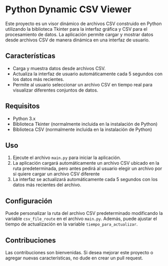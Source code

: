 # Python Dynamic CSV Viewer

Este proyecto es un visor dinámico de archivos CSV construido en Python utilizando la biblioteca Tkinter para la interfaz gráfica y CSV para el procesamiento de datos. La aplicación permite cargar y mostrar datos desde archivos CSV de manera dinámica en una interfaz de usuario.

## Características

- Carga y muestra datos desde archivos CSV.
- Actualiza la interfaz de usuario automáticamente cada 5 segundos con los datos más recientes.
- Permite al usuario seleccionar un archivo CSV en tiempo real para visualizar diferentes conjuntos de datos.

## Requisitos

- Python 3.x
- Biblioteca Tkinter (normalmente incluida en la instalación de Python)
- Biblioteca CSV (normalmente incluida en la instalación de Python)

## Uso

1. Ejecute el archivo `main.py` para iniciar la aplicación.
2. La aplicación cargará automáticamente un archivo CSV ubicado en la ruta predeterminada, pero antes pedirá al usuario elegir un archivo por si quiere cargar un archivo CSV diferente
3. La interfaz se actualizará automáticamente cada 5 segundos con los datos más recientes del archivo.

## Configuración

Puede personalizar la ruta del archivo CSV predeterminado modificando la variable `csv_file_route` en el archivo `main.py`. Además, puede ajustar el tiempo de actualización en la variable `tiempo_para_actualizar`.

## Contribuciones

Las contribuciones son bienvenidas. Si desea mejorar este proyecto o agregar nuevas características, no dude en crear un pull request.
